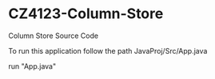 # CZ4123-Column-Store
Column Store Source Code

To run this application follow the path
JavaProj/Src/App.java

run "App.java"

